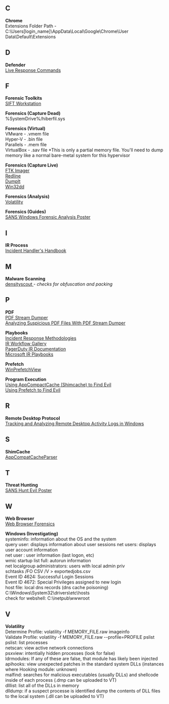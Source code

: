## C 
**Chrome**  
Extensions Folder Path - C:\Users\[login_name]\AppData\Local\Google\Chrome\User Data\Default\Extensions

## D 
**Defender**  
[Live Response Commands](https://docs.microsoft.com/en-us/windows/security/threat-protection/microsoft-defender-atp/live-response)  

## F  
**Forensic Toolkits**  
[SIFT Workstation](https://digital-forensics.sans.org/community/downloads)  

**Forensics (Capture Dead)**  
%SystemDrive%/hiberfil.sys  

**Forensics (Virtual)**  
VMware - .vmem file  
Hyper-V - .bin file  
Parallels - .mem file  
VirtualBox - .sav file *This is only a partial memory file. You'll need to dump memory like a normal bare-metal system for this hypervisor  

**Forensics (Capture Live)**  
[FTK Imager](https://accessdata.com/products-services/forensic-toolkit-ftk/ftkimager#:~:text=FTK%C2%AE%20Imager%20is%20a,%C2%AE%20(FTK)%20is%20warranted.)  
[Redline](https://www.fireeye.com/services/freeware/redline.html)  
[DumpIt](https://zeltser.com/memory-acquisition-with-dumpit-for-dfir-2/)  
[Win32dd](https://digital-forensics.sans.org/summit-archives/2010/eu-digital-forensics-incident-response-summit-matthieu-suiche-blue-screen-of-death-is-dead.pdf)  



**Forensics (Analysis)**  
[Volatility](https://github.com/volatilityfoundation/volatility)  

**Forensics (Guides)**  
[SANS Windows Forensic Analysis Poster](https://www.sans.org/security-resources/posters/windows-forensic-analysis/170/download)  

## I
**IR Process**  
[Incident Handler's Handbook](https://www.sans.org/reading-room/whitepapers/incident/incident-handlers-handbook-33901)  

## M
**Malware Scanning**  
[densityscout ](http://cert.at/downloads/software/densityscout_en.html)  *- checks for obfuscation and packing*  

## P
**PDF**  
[PDF Stream Dumper](http://sandsprite.com/blogs/index.php?uid=7&pid=57)   
[Analyzing Suspicious PDF Files With PDF Stream Dumper](https://zeltser.com/pdf-stream-dumper-malicious-file-analysis/)  

**Playbooks**  
[Incident Response Methodologies](https://github.com/certsocietegenerale/IRM)  
[IR Workflow Gallery](https://www.incidentresponse.com/playbooks/)  
[PagerDuty IR Documentation](https://response.pagerduty.com/)  
[Microsoft IR Playbooks](https://docs.microsoft.com/en-us/security/compass/incident-response-playbooks)  


**Prefetch**  
[WinPrefetchView](https://www.nirsoft.net/utils/win_prefetch_view.html)  

**Program Execution**  
[Using AppCompactCache (Shimcache) to Find Evil](https://digital-forensics.sans.org/summit-archives/DFIR_Summit/Johnny-AppCompatCache-the-Ring-of-Malware-Brice-Daniels-and-Mary-Singh.pdf)  
[Using Prefetch to Find Evil](https://www.hackers-arise.com/post/2016/11/02/digital-forensics-part-6-analyzing-windows-pre-fetch-files-for-evidence)  

## R  
**Remote Desktop Protocol**  
[Tracking and Analyzing Remote Desktop Activity Logs in Windows](http://woshub.com/rdp-connection-logs-forensics-windows/)  

## S
**ShimCache**  
[AppCompatCacheParser](https://github.com/EricZimmerman/AppCompatCacheParser)  

## T
**Threat Hunting**  
[SANS Hunt Evil Poster](https://www.sans.org/security-resources/posters/hunt-evil/165/download)

## W
**Web Browser**  
[Web Browser Forensics](https://www.digitalforensics.com/blog/an-overview-of-web-browser-forensics/)

**Windows (Investigating)**  
systeminfo: information about the OS and the system  
query user: displays information about user sessions
net users: displays user account information  
net user <username>: user information (last logon, etc)  
wmic startup list full: autorun information  
net localgroup administrators: users with local admin priv  
schtasks /FO CSV /V > exportedjobs.csv  
Event ID 4624: Successful Login Sessions  
Event ID 4672: Special Privileges assigned to new login  
host file: local dns records (dns cache poisoning) C:\Windows\System32\drivers\etc\hosts  
check for webshell: C:\inetpub\wwwroot  




## V  
**Volatility**  
Determine Profile: volatility -f MEMORY_FILE.raw imageinfo  
Validate Profile: volatility -f MEMORY_FILE.raw --profile=PROFILE pslist  
pslist: list processes  
netscan: view active network connections  
psxview: intentially hidden processes (look for false)  
ldrmodules: If any of these are false, that module has likely been injected  
apihooks: view unexpected patches in the standard system DLLs (instances where Hooking module: unknown)  
malfind: searches for malicious executables (usually DLLs) and shellcode inside of each process (.dmp can be uploaded to VT)  
dlllist: list all of the DLLs in memory  
dlldump: if a suspect processe is identified dump the contents of DLL files to the local system (.dll can be uploaded to VT)  
